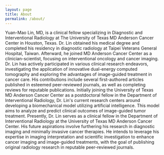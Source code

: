 ```yaml
---
layout: page
title: About
permalink: /about/
---
```


Yuan-Mao Lin, MD, is a clinical fellow specializing in Diagnostic and Interventional Radiology at The University of Texas MD Anderson Cancer Center in Houston, Texas. Dr. Lin obtained his medical degree and completed his residency in diagnostic radiology at Taipei Veterans General Hospital, Taiwan. Afterward, he joined MD Anderson Cancer Center as a clinician-scientist, focusing on interventional oncology and cancer imaging. Dr. Lin has actively participated in various clinical research endeavors, investigating the application of innovative dual-energy computed tomography and exploring the advantages of image-guided treatment in cancer care. His contributions include several first-authored articles published in esteemed peer-reviewed journals, as well as completing reviews for reputable publications. Initially joining the University of Texas MD Anderson Cancer Center as a postdoctoral fellow in the Department of Interventional Radiology, Dr. Lin's current research centers around developing a biomechanical model utilizing artificial intelligence. This model aims to analyze and predict clinical outcomes of image-guided tumor treatment. Presently, Dr. Lin serves as a clinical fellow in the Department of Interventional Radiology at the University of Texas MD Anderson Cancer Center. His future aspirations involve furthering his research in diagnostic imaging and minimally invasive cancer therapies. He intends to leverage his expertise in imaging interpretation and scientific investigation to enhance cancer imaging and image-guided treatments, with the goal of publishing original radiology research in reputable peer-reviewed journals.
